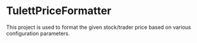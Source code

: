# TulettPriceFormatter

This project is used to format the given stock/trader price based on various configuration parameters.
